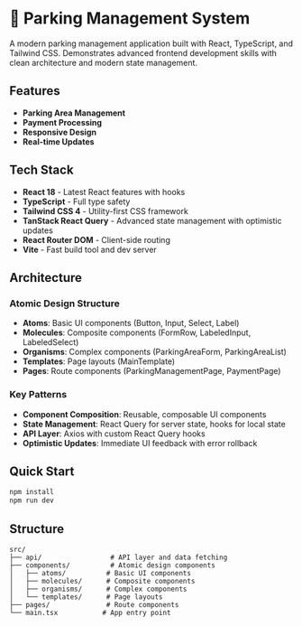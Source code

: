 # 🚗 Parking Management System

A modern parking management application built with React, TypeScript, and Tailwind CSS. Demonstrates advanced frontend development skills with clean architecture and modern state management.

## Features

- **Parking Area Management**
- **Payment Processing**
- **Responsive Design**
- **Real-time Updates**

## Tech Stack

- **React 18** - Latest React features with hooks
- **TypeScript** - Full type safety
- **Tailwind CSS 4** - Utility-first CSS framework
- **TanStack React Query** - Advanced state management with optimistic updates
- **React Router DOM** - Client-side routing
- **Vite** - Fast build tool and dev server

## Architecture

### Atomic Design Structure
- **Atoms**: Basic UI components (Button, Input, Select, Label)
- **Molecules**: Composite components (FormRow, LabeledInput, LabeledSelect)
- **Organisms**: Complex components (ParkingAreaForm, ParkingAreaList)
- **Templates**: Page layouts (MainTemplate)
- **Pages**: Route components (ParkingManagementPage, PaymentPage)

### Key Patterns
- **Component Composition**: Reusable, composable UI components
- **State Management**: React Query for server state, hooks for local state
- **API Layer**: Axios with custom React Query hooks
- **Optimistic Updates**: Immediate UI feedback with error rollback

## Quick Start

```bash
npm install
npm run dev
```

## Structure

```
src/
├── api/                 # API layer and data fetching
├── components/          # Atomic design components
│   ├── atoms/          # Basic UI components
│   ├── molecules/      # Composite components
│   ├── organisms/      # Complex components
│   └── templates/      # Page layouts
├── pages/              # Route components
└── main.tsx           # App entry point
```
